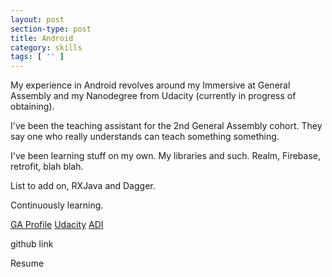 ```yaml
---
layout: post
section-type: post
title: Android
category: skills
tags: [ '' ]
---
```


My experience in Android revolves around my Immersive at General Assembly and my Nanodegree from Udacity (currently in progress of obtaining).

I've been the teaching assistant for the 2nd General Assembly cohort.  They say one who really understands can teach something something.

I've been learning stuff on my own.  My libraries and such.  Realm, Firebase, retrofit, blah blah.

List to add on, RXJava and Dagger.

Continuously learning.

<a href="https://profiles.generalassemb.ly/profiles/shumchris" target="\_blank">GA Profile</a>
<a href="https://profiles.udacity.com/u/christophershum" target="\_blank">Udacity</a>
<a href="https://www.youtube.com/watch?v=JHagBCh0p3g" target="\_blank">ADI</a>

github link

Resume
